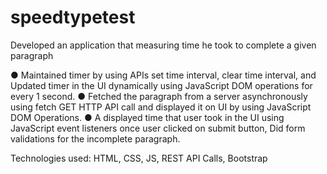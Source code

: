 # speedtypetest

Developed an application that measuring time he took to complete a given paragraph

●	Maintained timer by using APIs set time interval, clear time interval, and Updated timer in the UI dynamically using JavaScript DOM operations for every 1 second.
●	Fetched the paragraph from a server asynchronously using fetch GET HTTP API call and displayed it on UI by using JavaScript DOM Operations.
●	A displayed time that user took in the UI using JavaScript event listeners once user clicked on submit button, Did form validations for the incomplete paragraph.

Technologies used: HTML, CSS, JS, REST API Calls, Bootstrap 
